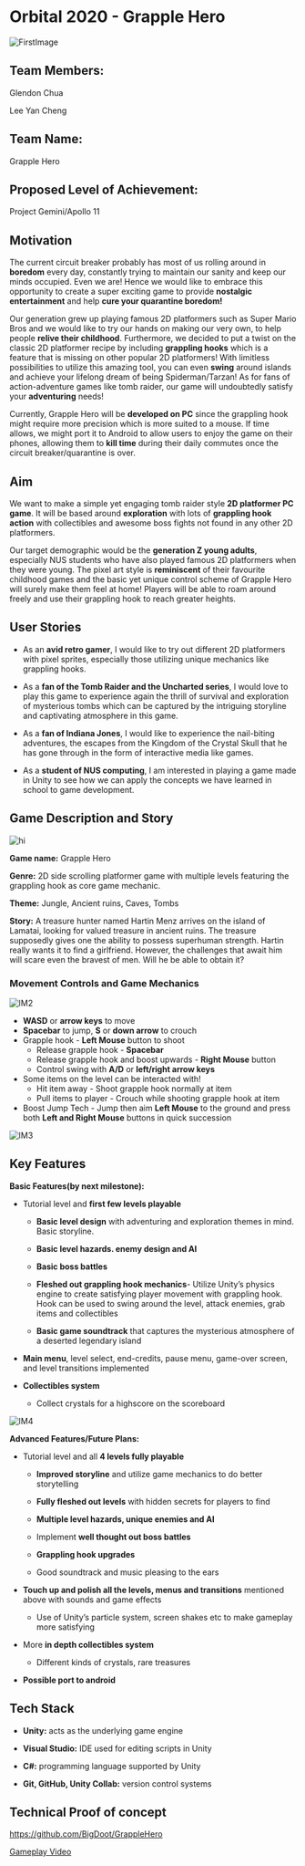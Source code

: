 # Orbital 2020 - Grapple Hero

![FirstImage](https://i.imgur.com/e9U2IXj.png)

## Team Members:

Glendon Chua

Lee Yan Cheng

## Team Name:

Grapple Hero

## Proposed Level of Achievement: 

Project Gemini/Apollo 11

## Motivation

The current circuit breaker probably has most of us rolling around in **boredom** every day, constantly trying to maintain our sanity and keep our minds occupied. Even we are! Hence we would like to embrace this opportunity to create a super exciting game to provide **nostalgic entertainment** and help **cure your quarantine boredom!**

Our generation grew up playing famous 2D platformers such as Super Mario Bros and we would like to try our hands on making our very own, to help people **relive their childhood**. Furthermore, we decided to put a twist on the classic 2D platformer recipe by including **grappling hooks** which is a feature that is missing on other popular 2D platformers! With limitless possibilities to utilize this amazing tool, you can even **swing** around islands and achieve your lifelong dream of being Spiderman/Tarzan! As for fans of action-adventure games like tomb raider, our game will undoubtedly satisfy your **adventuring** needs! 

Currently, Grapple Hero will be **developed on PC** since the grappling hook might require more precision which is more suited to a mouse. If time allows, we might port it to Android to allow users to enjoy the game on their phones, allowing them to **kill time** during their daily commutes once the circuit breaker/quarantine is over.


## Aim

We want to make a simple yet engaging tomb raider style **2D platformer PC game**. It will be based around **exploration** with lots of **grappling hook action** with collectibles and awesome boss fights not found in any other 2D platformers.

Our target demographic would be the **generation Z young adults**, especially NUS students who have also played famous 2D platformers when they were young. The pixel art style is **reminiscent** of their favourite childhood games and the basic yet unique control scheme of Grapple Hero will surely make them feel at home! Players will be able to roam around freely and use their grappling hook to reach greater heights.

## User Stories

* As an **avid retro gamer**, I would like to try out different 2D platformers with pixel sprites, especially those utilizing unique mechanics like grappling hooks.

* As a **fan of the Tomb Raider and the Uncharted series**, I would love to play this game to experience again the thrill of survival and exploration of mysterious tombs which can be captured by the intriguing storyline and captivating atmosphere in this game.

* As a **fan of Indiana Jones**, I would like to experience the nail-biting adventures, the escapes from the Kingdom of the Crystal Skull that he has gone through in the form of interactive media like games.

* As a **student of NUS computing**, I am interested in playing a game made in Unity to see how we can apply the concepts we have learned in school to game development.


## Game Description and Story

![hi](https://i.imgur.com/X4H9J8M.png)

**Game name:** Grapple Hero 

**Genre:** 2D side scrolling platformer game with multiple levels featuring the grappling hook as core game mechanic.

**Theme:** Jungle, Ancient ruins, Caves, Tombs

**Story:** A treasure hunter named Hartin Menz arrives on the island of Lamatai, looking for valued treasure in ancient ruins. The treasure supposedly gives one the ability to possess superhuman strength. Hartin really wants it to find a girlfriend. However, the challenges that await him will scare even the bravest of men. Will he be able to obtain it?

### Movement Controls and Game Mechanics

![IM2](https://media.giphy.com/media/ZCwoHHgSmesLUGehCw/giphy.gif)

* **WASD** or **arrow keys** to move
* **Spacebar** to jump, **S** or **down arrow** to crouch
* Grapple hook - **Left Mouse** button to shoot
  * Release grapple hook - **Spacebar**
  * Release grapple hook and boost upwards - **Right Mouse** button
  * Control swing with **A/D** or **left/right arrow keys**
* Some items on the level can be interacted with!
  * Hit item away - Shoot grapple hook normally at item
  * Pull items to player - Crouch while shooting grapple hook at item
* Boost Jump Tech - Jump then aim **Left Mouse** to the ground and press both **Left and Right Mouse** buttons in quick succession

![IM3](https://media.giphy.com/media/elmIceiKRsmPQpSjfH/giphy.gif)

## Key Features

**Basic Features(by next milestone):**

* Tutorial level and **first few levels playable**

  * **Basic level design** with adventuring and exploration themes in mind. Basic storyline.

  * **Basic level hazards. enemy design and AI**

  * **Basic boss battles**

  * **Fleshed out grappling hook mechanics**- Utilize Unity’s physics engine to create satisfying player movement with grappling hook. Hook can be used to swing around the level, attack enemies, grab items and collectibles

  * **Basic game soundtrack** that captures the mysterious atmosphere of a deserted legendary island

* **Main menu**, level select, end-credits, pause menu, game-over screen, and level transitions implemented

* **Collectibles system**

  * Collect crystals for a highscore on the scoreboard

![IM4](https://media.giphy.com/media/S8fiAs4kOGBtDf5gFr/giphy.gif)


**Advanced Features/Future Plans:**

* Tutorial level and all **4 levels fully playable**

  * **Improved storyline** and utilize game mechanics to do better storytelling

  * **Fully fleshed out levels** with hidden secrets for players to find

  * **Multiple level hazards, unique enemies and AI**

  * Implement **well thought out boss battles**

  * **Grappling hook upgrades**

  * Good soundtrack and music pleasing to the ears

* **Touch up and polish all the levels, menus and transitions** mentioned above with sounds and game effects

  * Use of Unity’s particle system, screen shakes etc to make gameplay more satisfying

* More **in depth collectibles system**

  * Different kinds of crystals, rare treasures

* **Possible port to android**

## Tech Stack

* **Unity:** acts as the underlying game engine

* **Visual Studio:** IDE used for editing scripts in Unity

* **C#:** programming language supported by Unity

* **Git, GitHub, Unity Collab:** version control systems

## Technical Proof of concept

https://github.com/BigDoot/GrappleHero

[Gameplay Video](https://drive.google.com/file/d/1PzHtkjw-9Zdpm39fc-CiCHmbEiC862zi/view?usp=sharing)


